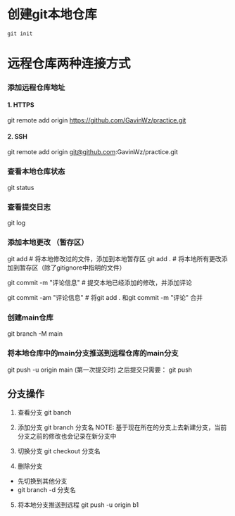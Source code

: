 # 创建git本地仓库
```
git init
```
# 远程仓库两种连接方式
### 添加远程仓库地址
#### 1. HTTPS
git remote add origin https://github.com/GavinWz/practice.git 

#### 2. SSH
git remote add origin git@github.com:GavinWz/practice.git

### 查看本地仓库状态
git status 

### 查看提交日志
git log

### 添加本地更改 （暂存区）
git add <file names>  # 将本地修改过的文件，添加到本地暂存区
git add . # 将本地所有更改添加到暂存区（除了gitignore中指明的文件）

git commit -m "评论信息"  # 提交本地已经添加的修改，并添加评论

git commit -am "评论信息"  # 将git add . 和git commit -m "评论" 合并

### 创建main仓库
git branch -M main

### 将本地仓库中的main分支推送到远程仓库的main分支
git push -u origin main  (第一次提交时)
之后提交只需要：
git push

## 分支操作
1. 查看分支
git banch 

2. 添加分支
git branch 分支名
NOTE: 基于现在所在的分支上去新建分支，当前分支之前的修改也会记录在新分支中

3. 切换分支
git checkout 分支名

4. 删除分支
* 先切换到其他分支
* git branch -d 分支名

5. 将本地分支推送到远程
git push -u origin b1
